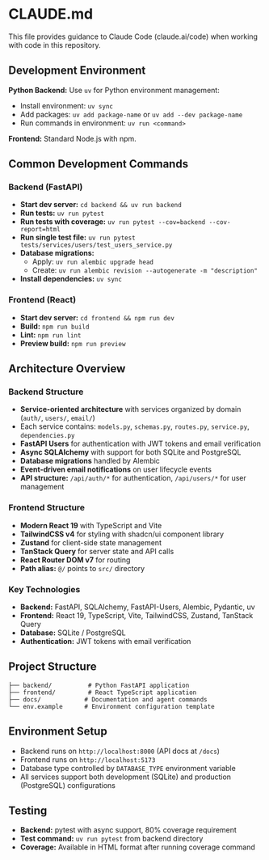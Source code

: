 # CLAUDE.md

This file provides guidance to Claude Code (claude.ai/code) when working with code in this repository.

## Development Environment

**Python Backend:** Use `uv` for Python environment management:
- Install environment: `uv sync`
- Add packages: `uv add package-name` or `uv add --dev package-name`
- Run commands in environment: `uv run <command>`

**Frontend:** Standard Node.js with npm.

## Common Development Commands

### Backend (FastAPI)
- **Start dev server:** `cd backend && uv run backend`
- **Run tests:** `uv run pytest`
- **Run tests with coverage:** `uv run pytest --cov=backend --cov-report=html`
- **Run single test file:** `uv run pytest tests/services/users/test_users_service.py`
- **Database migrations:** 
  - Apply: `uv run alembic upgrade head`
  - Create: `uv run alembic revision --autogenerate -m "description"`
- **Install dependencies:** `uv sync`

### Frontend (React)
- **Start dev server:** `cd frontend && npm run dev`
- **Build:** `npm run build`
- **Lint:** `npm run lint`
- **Preview build:** `npm run preview`

## Architecture Overview

### Backend Structure
- **Service-oriented architecture** with services organized by domain (`auth/`, `users/`, `email/`)
- Each service contains: `models.py`, `schemas.py`, `routes.py`, `service.py`, `dependencies.py`
- **FastAPI Users** for authentication with JWT tokens and email verification
- **Async SQLAlchemy** with support for both SQLite and PostgreSQL
- **Database migrations** handled by Alembic
- **Event-driven email notifications** on user lifecycle events
- **API structure:** `/api/auth/*` for authentication, `/api/users/*` for user management

### Frontend Structure
- **Modern React 19** with TypeScript and Vite
- **TailwindCSS v4** for styling with shadcn/ui component library
- **Zustand** for client-side state management
- **TanStack Query** for server state and API calls
- **React Router DOM v7** for routing
- **Path alias:** `@/` points to `src/` directory

### Key Technologies
- **Backend:** FastAPI, SQLAlchemy, FastAPI-Users, Alembic, Pydantic, uv
- **Frontend:** React 19, TypeScript, Vite, TailwindCSS, Zustand, TanStack Query
- **Database:** SQLite / PostgreSQL
- **Authentication:** JWT tokens with email verification

## Project Structure
```
├── backend/          # Python FastAPI application
├── frontend/         # React TypeScript application  
├── docs/            # Documentation and agent commands
└── env.example      # Environment configuration template
```

## Environment Setup
- Backend runs on `http://localhost:8000` (API docs at `/docs`)
- Frontend runs on `http://localhost:5173`
- Database type controlled by `DATABASE_TYPE` environment variable
- All services support both development (SQLite) and production (PostgreSQL) configurations

## Testing
- **Backend:** pytest with async support, 80% coverage requirement
- **Test command:** `uv run pytest` from backend directory
- **Coverage:** Available in HTML format after running coverage command